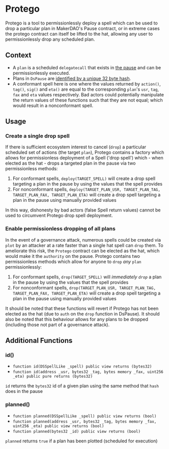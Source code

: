 # Protego

Protego is a tool to permissionlessly deploy a spell which can be used to drop a particular plan in MakerDAO's Pause contract, or in extreme cases the protego contract can itself be lifted to the hat, allowing any user to permissionlessly drop any scheduled plan.

## Context

* A `plan` is a scheduled `delegatecall` that exists in [the pause](https://github.com/dapphub/ds-pause) and can be permissionlessly executed. 
* Plans in `DsPause` are [identified by a unique 32 byte hash](https://github.com/dapphub/ds-pause/blob/master/src/pause.sol#L67).
* A conformant spell here is one where the values returned by `action()`, `tag()`, `sig()` and `eta()` are equal to the corresponding `plan`'s `usr`, `tag`, `fax` and `eta` values respectively. Bad actors could potentially manipulate the return values of these functions such that they are not equal; which would result in a nonconformant spell.

## Usage

### Create a single drop spell

If there is sufficient ecosystem interest to cancel (`drop`) a particular scheduled set of actions (the target `plan`), Protego contains a factory which allows for permissionless deployment of a Spell ('drop spell') which - when elected as the hat - drops a targeted plan in the pause via two permissionless methods:

1) For conformant spells, `deploy(TARGET_SPELL)` will create a drop spell targeting a plan in the pause by using the values that the spell provides
2) For nonconformant spells, `deploy(TARGET_PLAN_USR, TARGET_PLAN_TAG, TARGET_PLAN_FAX, TARGET_PLAN_ETA)` will create a drop spell targeting a plan in the pause using manually provided values

In this way, dishonesty by bad actors (false Spell return values) cannot be used to circumvent Protego drop spell deployment.

### Enable permissionless dropping of all plans

In the event of a governance attack, numerous spells could be created via `plot` by an attacker at a rate faster than a single hat spell can `drop` them. To ameliorate this risk, the `Protego` contract can be elected as the hat, which would make it the `authority` on the pause. Protego contains two permissionless methods which allow for anyone to `drop` *any* `plan` permissionlessly:

1) For conformant spells, `drop(TARGET_SPELL)` will *immediately `drop`* a plan in the pause by using the values that the spell provides
2) For nonconformant spells, `drop(TARGET_PLAN_USR, TARGET_PLAN_TAG, TARGET_PLAN_FAX, TARGET_PLAN_ETA)` will create a drop spell targeting a plan in the pause using manually provided values

It should be noted that these functions will revert if Protego has not been elected as the hat (due to `auth` on the `drop` function in DsPause). It should also be noted that this behaviour allows for any plans to be dropped (including those not part of a governance attack).

## Additional Functions

### id()

* `function id(DSSpellLike _spell) public view returns (bytes32)`
* `function id(address _usr, bytes32 _tag, bytes memory _fax, uint256 _eta) public pure returns (bytes32)`

`id` returns the `bytes32` id of a given plan using the same method that `hash` does in the pause

### planned()

* `function planned(DSSpellLike _spell) public view returns (bool)`
* `function planned(address _usr, bytes32 _tag, bytes memory _fax, uint256 _eta) public view returns (bool)`
* `function planned(bytes32 _id) public view returns (bool)`

`planned` returns `true` if a plan has been plotted (scheduled for execution)


